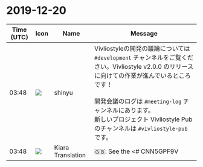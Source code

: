 # 2019-12-20

|Time (UTC)|Icon|Name|Message|
|---|---|---|---|
|<span id="1576813713.002400">03:48</span>|![](https://avatars.slack-edge.com/2018-04-27/354445776386_e258f5ed5ba887b08668_72.jpg)|shinyu|Vivliostyleの開発の議論については `#development` チャンネルをご覧ください。Vivliostyle v2.0.0 のリリースに向けての作業が進んでいるところです！<br><br>開発会議のログは `#meeting-log` チャンネルにあります。<br>新しいプロジェクト Vivliostyle Pub のチャンネルは `#vivliostyle-pub` です。|
|<span id="1576813715.002500">03:48</span>|![](https://avatars.slack-edge.com/2019-08-21/732685848020_f3f20736795184660348_72.png)|Kiara Translation|🇬🇧: See the &lt;# CNN5GPF9V | development&gt; channel for discussion on Vivliostyle development. Work is underway for the release of Vivliostyle v2.0.0!<br><br>Development meeting logs can be found in the &lt;# CNVBHM39V | meeting-log&gt; channel.<br>The channel for the new project Vivliostyle Pub is &lt;# CR14JBXCJ | vivliostyle-pub&gt;.|
